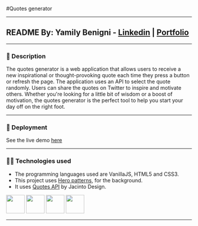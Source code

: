 #Quotes generator
***

## README By: Yamily Benigni - [Linkedin](https://www.linkedin.com/in/yamilybenigni/) | [Portfolio](https://yamilycodes.com)


***

### 📝 Description
The quotes generator is a web application that allows users to receive a new inspirational or thought-provoking quote each time they press a button or refresh the page. The application uses an API to select the quote randomly. Users can share the quotes on Twitter to inspire and motivate others. Whether you're looking for a little bit of wisdom or a boost of motivation, the quotes generator is the perfect tool to help you start your day off on the right foot.

***

### 🚀 Deployment
See the live demo [here](https://yamilyn.github.io/quote-generator/)

***

### 👩‍💻 Technologies used
- The programming languages used are VanillaJS, HTML5 and CSS3.
- This project uses [Hero patterns](https://heropatterns.com/), for the background.
- It uses [Quotes API](https://github.com/JacintoDesign/quotes-api) by Jacinto Design.


<code><img src="https://www.vectorlogo.zone/logos/w3_html5/w3_html5-ar21.svg" height="50"></code>
<code><img src="https://www.vectorlogo.zone/logos/w3_css/w3_css-ar21.svg" height="50"></code>
<code><img src="https://www.vectorlogo.zone/logos/javascript/javascript-ar21.svg" height="50"></code>
<code><img src="https://www.vectorlogo.zone/logos/visualstudio_code/visualstudio_code-ar21.svg" height="50"></code>

***

